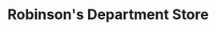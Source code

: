 ---
title: "Robinson's Department Store"
url: /calasiao/robinsons-department-store/
shop: Warenhaus
---